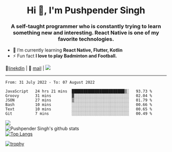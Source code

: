 <h1 align="center">Hi 👋, I'm Pushpender Singh</h1>
<h3 align="center">A self-taught programmer who is constantly trying to learn something new and interesting. React Native is one of my favorite technologies.</h3>

- 🌱 I’m currently learning **React Native, Flutter, Kotlin**
- ⚡ Fun fact **I love to play Badminton and Football.**

👔[linekdin](https://www.linkedin.com/in/pushpender-singh-240061202/) | 📧 [mail](mailto:pushpendersingh@p2devs.com) | ![](https://komarev.com/ghpvc/?username=pushpender-singh-ap&color=blue)


---

<!--START_SECTION:waka-->

```text
From: 31 July 2022 - To: 07 August 2022

JavaScript   24 hrs 21 mins  ███████████████████████▒░   93.73 %
Groovy       31 mins         ▓░░░░░░░░░░░░░░░░░░░░░░░░   02.04 %
JSON         27 mins         ▒░░░░░░░░░░░░░░░░░░░░░░░░   01.79 %
Bash         10 mins         ░░░░░░░░░░░░░░░░░░░░░░░░░   00.66 %
Text         10 mins         ░░░░░░░░░░░░░░░░░░░░░░░░░   00.65 %
Git          7 mins          ░░░░░░░░░░░░░░░░░░░░░░░░░   00.49 %
```

<!--END_SECTION:waka-->

<img align="left" src="https://github-readme-streak-stats.herokuapp.com/?user=pushpender-singh-ap&theme=dark" /></br>
![Pushpender Singh's github stats](https://github-readme-stats.vercel.app/api?username=pushpender-singh-ap&show_icons=true&theme=radical&count_private=true)</br>
[![Top Langs](https://github-readme-stats.vercel.app/api/top-langs/?username=pushpender-singh-ap&theme=radical)](https://github.com/pushpender-singh-ap/github-readme-stats)

[![trophy](https://github-profile-trophy.vercel.app/?username=pushpender-singh-ap&theme=radical)](https://github.com/pushpender-singh-ap/pushpender-singh-ap)
